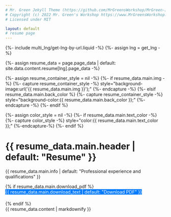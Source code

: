 ```yaml
---
# Mr. Green Jekyll Theme (https://github.com/MrGreensWorkshop/MrGreen-JekyllTheme)
# Copyright (c) 2022 Mr. Green's Workshop https://www.MrGreensWorkshop.com
# Licensed under MIT

layout: default
# resume page
---
```

{%- include multi_lng/get-lng-by-url.liquid -%}
{%- assign lng = get_lng -%}

{%- assign resume_data = page.page_data | default: site.data.content.resume[lng].page_data -%}

{%- assign resume_container_style = nil -%}
{%- if resume_data.main.img -%}
  {%- capture resume_container_style -%} style="background-image:url('{{ resume_data.main.img }}');" {%- endcapture -%}
{%- elsif resume_data.main.back_color %}
  {%- capture resume_container_style -%} style="background-color:{{ resume_data.main.back_color }};" {%- endcapture -%}
{%- endif %}

<div class="multipurpose-container project-heading-container" {{resume_container_style}}>
{%- assign color_style = nil -%}
{%- if resume_data.main.text_color -%}
  {%- capture color_style -%} style="color:{{ resume_data.main.text_color }};" {%-endcapture-%}
{%- endif %}
  <h1 {{ color_style }}>{{ resume_data.main.header | default: "Resume" }}</h1>
  <p {{ color_style }}>{{ resume_data.main.info | default: "Professional experience and qualifications" }}</p>
  {% if resume_data.main.download_pdf %}
  <div class="multipurpose-button-wrapper" style="margin-bottom: 20px;">
    <a href="{{ resume_data.main.download_pdf }}" target="_blank" role="button" class="multipurpose-button" style="background-color:#007bff; color: white; text-decoration: none;">{{ resume_data.main.download_text | default: "Download PDF" }}</a>
  </div>
  {% endif %}
</div>

<div class="multipurpose-container project-container">
  <div class="row">
    <div class="col-md-12">
      <div class="markdown-style">
        {{ resume_data.content | markdownify }}
      </div>
    </div>
  </div>
</div>